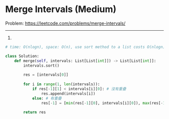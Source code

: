 Merge Intervals (Medium)
===

Problem: https://leetcode.com/problems/merge-intervals/

---

1.
```python
# time: O(nlogn), space: O(n), use sort method to a list costs O(nlogn)

class Solution:
    def merge(self, intervals: List[List[int]]) -> List[List[int]]:
        intervals.sort()
        
        res = [intervals[0]]
        
        for i in range(1, len(intervals)):
            if res[-1][1] < intervals[i][0]: # 沒有重疊
                res.append(intervals[i])
            else: # 有重疊
                res[-1] = [min(res[-1][0], intervals[i][0]), max(res[-1][1], intervals[i][1])]
                
        return res 
```
